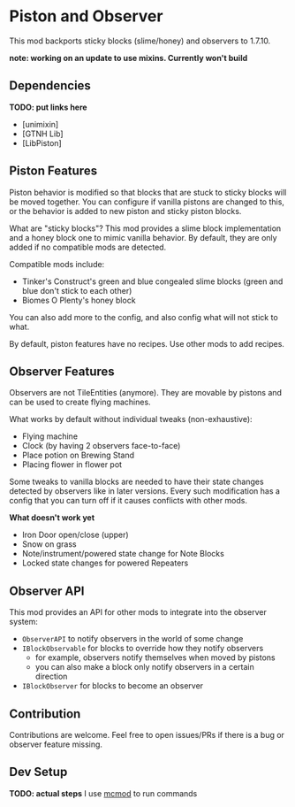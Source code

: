 # Piston and Observer

This mod backports sticky blocks (slime/honey) and observers to 1.7.10.

**note: working on an update to use mixins. Currently won't build**

## Dependencies
**TODO: put links here**
- [unimixin]
- [GTNH Lib]
- [LibPiston]

## Piston Features
Piston behavior is modified so that blocks that are stuck to sticky blocks will be moved
together. You can configure if vanilla pistons are changed to this, or the behavior is added
to new piston and sticky piston blocks.

What are "sticky blocks"? This mod provides a slime block implementation and a honey block one
to mimic vanilla behavior. By default, they are only added if no compatible mods are detected.

Compatible mods include:
- Tinker's Construct's green and blue congealed slime blocks (green and blue don't stick to each other)
- Biomes O Plenty's honey block

You can also add more to the config, and also config what will not stick to what.

By default, piston features have no recipes. Use other mods to add recipes.

## Observer Features
Observers are not TileEntities (anymore). They are movable by pistons and can be used to create flying machines.

What works by default without individual tweaks (non-exhaustive):
- Flying machine
- Clock (by having 2 observers face-to-face)
- Place potion on Brewing Stand
- Placing flower in flower pot

Some tweaks to vanilla blocks are needed to have their state changes detected by observers like
in later versions. Every such modification has a config that you can turn off if it causes conflicts
with other mods.

**What doesn't work yet**
- Iron Door open/close (upper)
- Snow on grass
- Note/instrument/powered state change for Note Blocks
- Locked state changes for powered Repeaters

## Observer API
This mod provides an API for other mods to integrate into the observer system:

- `ObserverAPI` to notify observers in the world of some change
- `IBlockObservable` for blocks to override how they notify observers
  - for example, observers notify themselves when moved by pistons
  - you can also make a block only notify observers in a certain direction
- `IBlockObserver` for blocks to become an observer
  
## Contribution
Contributions are welcome. Feel free to open issues/PRs if there is a bug or observer feature missing.

## Dev Setup
**TODO: actual steps**
I use [mcmod](https://github.com/Pistonight/mcmod) to run commands
